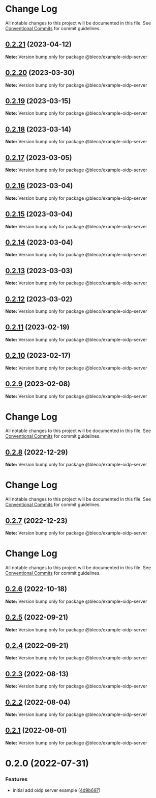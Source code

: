 # Change Log

All notable changes to this project will be documented in this file.
See [Conventional Commits](https://conventionalcommits.org) for commit guidelines.

## [0.2.21](https://github.com/betaly/bleco/compare/@bleco/example-oidp-server@0.2.20...@bleco/example-oidp-server@0.2.21) (2023-04-12)

**Note:** Version bump only for package @bleco/example-oidp-server





## [0.2.20](https://github.com/betaly/bleco/compare/@bleco/example-oidp-server@0.2.19...@bleco/example-oidp-server@0.2.20) (2023-03-30)

**Note:** Version bump only for package @bleco/example-oidp-server





## [0.2.19](https://github.com/betaly/bleco/compare/@bleco/example-oidp-server@0.2.18...@bleco/example-oidp-server@0.2.19) (2023-03-15)

**Note:** Version bump only for package @bleco/example-oidp-server





## [0.2.18](https://github.com/betaly/bleco/compare/@bleco/example-oidp-server@0.2.17...@bleco/example-oidp-server@0.2.18) (2023-03-14)

**Note:** Version bump only for package @bleco/example-oidp-server





## [0.2.17](https://github.com/betaly/bleco/compare/@bleco/example-oidp-server@0.2.16...@bleco/example-oidp-server@0.2.17) (2023-03-05)

**Note:** Version bump only for package @bleco/example-oidp-server





## [0.2.16](https://github.com/betaly/bleco/compare/@bleco/example-oidp-server@0.2.15...@bleco/example-oidp-server@0.2.16) (2023-03-04)

**Note:** Version bump only for package @bleco/example-oidp-server





## [0.2.15](https://github.com/betaly/bleco/compare/@bleco/example-oidp-server@0.2.14...@bleco/example-oidp-server@0.2.15) (2023-03-04)

**Note:** Version bump only for package @bleco/example-oidp-server





## [0.2.14](https://github.com/betaly/bleco/compare/@bleco/example-oidp-server@0.2.13...@bleco/example-oidp-server@0.2.14) (2023-03-04)

**Note:** Version bump only for package @bleco/example-oidp-server





## [0.2.13](https://gitr.net/betaly/bleco/compare/@bleco/example-oidp-server@0.2.12...@bleco/example-oidp-server@0.2.13) (2023-03-03)

**Note:** Version bump only for package @bleco/example-oidp-server





## [0.2.12](https://gitr.net/betaly/bleco/compare/@bleco/example-oidp-server@0.2.11...@bleco/example-oidp-server@0.2.12) (2023-03-02)

**Note:** Version bump only for package @bleco/example-oidp-server





## [0.2.11](https://gitr.net/betaly/bleco/compare/@bleco/example-oidp-server@0.2.10...@bleco/example-oidp-server@0.2.11) (2023-02-19)

**Note:** Version bump only for package @bleco/example-oidp-server





## [0.2.10](https://gitr.net/betaly/bleco/compare/@bleco/example-oidp-server@0.2.9...@bleco/example-oidp-server@0.2.10) (2023-02-17)

**Note:** Version bump only for package @bleco/example-oidp-server





## [0.2.9](https://gitr.net/betaly/bleco/compare/@bleco/example-oidp-server@0.2.8...@bleco/example-oidp-server@0.2.9) (2023-02-08)

**Note:** Version bump only for package @bleco/example-oidp-server





# Change Log

All notable changes to this project will be documented in this file. See
[Conventional Commits](https://conventionalcommits.org) for commit guidelines.

## [0.2.8](https://gitr.net/betaly/bleco/compare/@bleco/example-oidp-server@0.2.7...@bleco/example-oidp-server@0.2.8) (2022-12-29)

**Note:** Version bump only for package @bleco/example-oidp-server

# Change Log

All notable changes to this project will be documented in this file. See
[Conventional Commits](https://conventionalcommits.org) for commit guidelines.

## [0.2.7](https://gitr.net/betaly/bleco/compare/@bleco/example-oidp-server@0.2.6...@bleco/example-oidp-server@0.2.7) (2022-12-23)

**Note:** Version bump only for package @bleco/example-oidp-server

# Change Log

All notable changes to this project will be documented in this file. See
[Conventional Commits](https://conventionalcommits.org) for commit guidelines.

## [0.2.6](https://gitr.net/betaly/bleco/compare/@bleco/example-oidp-server@0.2.5...@bleco/example-oidp-server@0.2.6) (2022-10-18)

**Note:** Version bump only for package @bleco/example-oidp-server

## [0.2.5](https://gitr.net/betaly/bleco/compare/@bleco/example-oidp-server@0.2.4...@bleco/example-oidp-server@0.2.5) (2022-09-21)

**Note:** Version bump only for package @bleco/example-oidp-server

## [0.2.4](https://gitr.net/betaly/bleco/compare/@bleco/example-oidp-server@0.2.3...@bleco/example-oidp-server@0.2.4) (2022-09-21)

**Note:** Version bump only for package @bleco/example-oidp-server

## [0.2.3](https://gitr.net/betaly/bleco/compare/@bleco/example-oidp-server@0.2.2...@bleco/example-oidp-server@0.2.3) (2022-08-13)

**Note:** Version bump only for package @bleco/example-oidp-server

## [0.2.2](https://gitr.net/betaly/bleco/compare/@bleco/example-oidp-server@0.2.1...@bleco/example-oidp-server@0.2.2) (2022-08-04)

**Note:** Version bump only for package @bleco/example-oidp-server

## [0.2.1](https://gitr.net/betaly/bleco/compare/@bleco/example-oidp-server@0.2.0...@bleco/example-oidp-server@0.2.1) (2022-08-01)

**Note:** Version bump only for package @bleco/example-oidp-server

# 0.2.0 (2022-07-31)

### Features

- initial add oidp server example
  ([4d9b697](https://gitr.net/betaly/bleco/commits/4d9b697b6472efad45740d0e8e43aecf8383140b))
